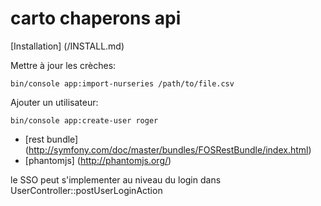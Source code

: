carto chaperons api
=================

[Installation] (/INSTALL.md)

Mettre à jour les crèches:

```shell
bin/console app:import-nurseries /path/to/file.csv
```

Ajouter un utilisateur:

```shell
bin/console app:create-user roger
```

* [rest bundle] (http://symfony.com/doc/master/bundles/FOSRestBundle/index.html)
* [phantomjs] (http://phantomjs.org/)


le SSO peut s'implementer au niveau du login dans UserController::postUserLoginAction
